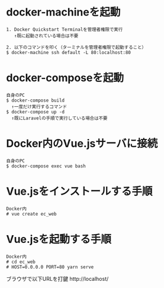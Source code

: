 # docker-machineを起動
```
1. Docker Quickstart Terminalを管理者権限で実行
   ↑既に起動されている場合は不要

2. 以下のコマンドを叩く（ターミナルを管理者権限で起動すること）
$ docker-machine ssh default -L 80:localhost:80
```

# docker-composeを起動
```
自身のPC
$ docker-compose build
  ↑一度だけ実行するコマンド
$ docker-compose up -d
  ↑既にLaravelの手順で実行している場合は不要
```

# Docker内のVue.jsサーバに接続
```
自身のPC
$ docker-compose exec vue bash
```

# Vue.jsをインストールする手順
```
Docker内
# vue create ec_web
```

# Vue.jsを起動する手順
```
Docker内
# cd ec_web
# HOST=0.0.0.0 PORT=80 yarn serve
```

ブラウザで以下URLを打鍵
http://localhost/
